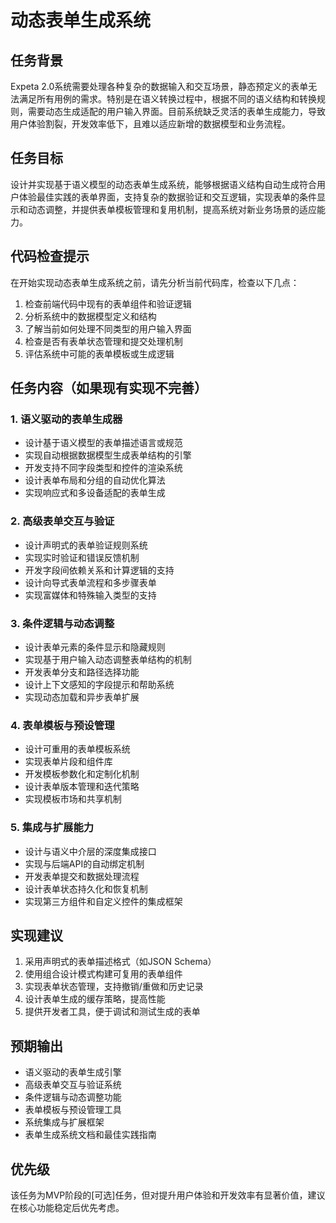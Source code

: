 # 动态表单生成系统

## 任务背景
Expeta 2.0系统需要处理各种复杂的数据输入和交互场景，静态预定义的表单无法满足所有用例的需求。特别是在语义转换过程中，根据不同的语义结构和转换规则，需要动态生成适配的用户输入界面。目前系统缺乏灵活的表单生成能力，导致用户体验割裂，开发效率低下，且难以适应新增的数据模型和业务流程。

## 任务目标
设计并实现基于语义模型的动态表单生成系统，能够根据语义结构自动生成符合用户体验最佳实践的表单界面，支持复杂的数据验证和交互逻辑，实现表单的条件显示和动态调整，并提供表单模板管理和复用机制，提高系统对新业务场景的适应能力。

## 代码检查提示
在开始实现动态表单生成系统之前，请先分析当前代码库，检查以下几点：

1. 检查前端代码中现有的表单组件和验证逻辑
2. 分析系统中的数据模型定义和结构
3. 了解当前如何处理不同类型的用户输入界面
4. 检查是否有表单状态管理和提交处理机制
5. 评估系统中可能的表单模板或生成逻辑

## 任务内容（如果现有实现不完善）

### 1. 语义驱动的表单生成器
- 设计基于语义模型的表单描述语言或规范
- 实现自动根据数据模型生成表单结构的引擎
- 开发支持不同字段类型和控件的渲染系统
- 设计表单布局和分组的自动优化算法
- 实现响应式和多设备适配的表单生成

### 2. 高级表单交互与验证
- 设计声明式的表单验证规则系统
- 实现实时验证和错误反馈机制
- 开发字段间依赖关系和计算逻辑的支持
- 设计向导式表单流程和多步骤表单
- 实现富媒体和特殊输入类型的支持

### 3. 条件逻辑与动态调整
- 设计表单元素的条件显示和隐藏规则
- 实现基于用户输入动态调整表单结构的机制
- 开发表单分支和路径选择功能
- 设计上下文感知的字段提示和帮助系统
- 实现动态加载和异步表单扩展

### 4. 表单模板与预设管理
- 设计可重用的表单模板系统
- 实现表单片段和组件库
- 开发模板参数化和定制化机制
- 设计表单版本管理和迭代策略
- 实现模板市场和共享机制

### 5. 集成与扩展能力
- 设计与语义中介层的深度集成接口
- 实现与后端API的自动绑定机制
- 开发表单提交和数据处理流程
- 设计表单状态持久化和恢复机制
- 实现第三方组件和自定义控件的集成框架

## 实现建议
1. 采用声明式的表单描述格式（如JSON Schema）
2. 使用组合设计模式构建可复用的表单组件
3. 实现表单状态管理，支持撤销/重做和历史记录
4. 设计表单生成的缓存策略，提高性能
5. 提供开发者工具，便于调试和测试生成的表单

## 预期输出
- 语义驱动的表单生成引擎
- 高级表单交互与验证系统
- 条件逻辑与动态调整功能
- 表单模板与预设管理工具
- 系统集成与扩展框架
- 表单生成系统文档和最佳实践指南

## 优先级
该任务为MVP阶段的[可选]任务，但对提升用户体验和开发效率有显著价值，建议在核心功能稳定后优先考虑。 